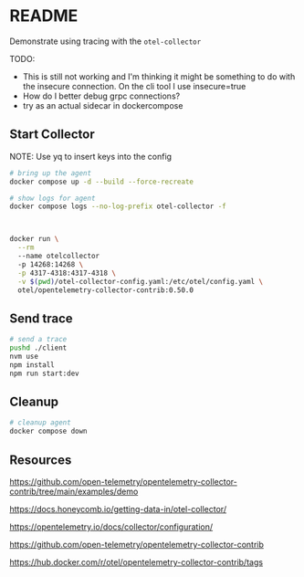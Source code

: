 # README

Demonstrate using tracing with the `otel-collector`  

TODO:

* This is still not working and I'm thinking it might be something to do with the insecure connection.  On the cli tool I use insecure=true
* How do I better debug grpc connections?
* try as an actual sidecar in dockercompose

## Start Collector

NOTE: Use yq to insert keys into the config

```sh
# bring up the agent
docker compose up -d --build --force-recreate

# show logs for agent
docker compose logs --no-log-prefix otel-collector -f     



docker run \
  --rm
  --name otelcollector
  -p 14268:14268 \
  -p 4317-4318:4317-4318 \
  -v $(pwd)/otel-collector-config.yaml:/etc/otel/config.yaml \
  otel/opentelemetry-collector-contrib:0.50.0
```

## Send trace

```sh
# send a trace
pushd ./client  
nvm use       
npm install   
npm run start:dev               
```

## Cleanup

```sh
# cleanup agent
docker compose down              
```

## Resources

https://github.com/open-telemetry/opentelemetry-collector-contrib/tree/main/examples/demo

https://docs.honeycomb.io/getting-data-in/otel-collector/

https://opentelemetry.io/docs/collector/configuration/


https://github.com/open-telemetry/opentelemetry-collector-contrib

https://hub.docker.com/r/otel/opentelemetry-collector-contrib/tags

